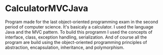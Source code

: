 # CalculatorMVCJava
Program made for the last object-oriented programming exam in the second period of computer science. It's basicaly a calculator.
I used the language Java and the MVC pattern.
To build this programm I used the concepts of interface, class, exception handling, serialization. And of course all the program are build using the object-oriented programming principles of abstraction, encapsulation, inheritance, and polymorphism.
